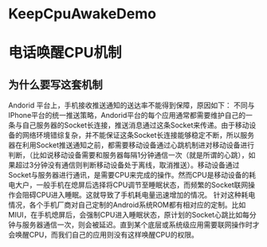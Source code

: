 # KeepCpuAwakeDemo
# 电话唤醒CPU机制

为什么要写这套机制
----------
Andorid 平台上，手机接收推送通知的送达率不能得到保障，原因如下：
不同与IPhone平台的统一推送策略，Andorid平台的每个应用通常都需要维护自己的一条与自己服务器的Socket长连接，推送消息通过这条Socket来传递。由于移动设备的网络环境错综复杂，并不能保证这条Socket长连接能够稳定不断，所以服务器在利用Socket推送通知之前，都需要移动设备通过心跳机制进对移动设备进行判断，（比如说移动设备需要和服务器每隔1分钟通信一次（就是所谓的心跳），如果超过3分钟没有通信则判断移动设备处于离线，取消推送）。移动设备通过Socket与服务器进行通讯，是需要CPU来完成的操作。然而CPU是移动设备的耗电大户，一般手机在熄屏后选择将CPU调节至睡眠状态，而频繁的Socket联网操作会阻碍CPU进入睡眠。这就导致了手机耗电量迅速增加的情况。
针对这种耗电情况，各个手机厂商对自己定制的Android系统ROM都有相对应的定制。比如MIUI，在手机熄屏后，会强制CPU进入睡眠状态，原计划的Socket心跳比如每分钟与服务器通信一次，则会被延迟。直到某个底层或系统级应用需要联网操作时才会唤醒CPU，而我们自己的应用则没有这样唤醒CPU的权限。
